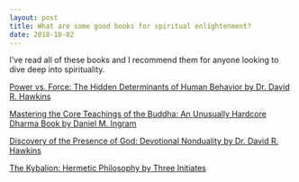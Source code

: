 ```yaml
---
layout: post
title: What are some good books for spiritual enlightenment?
date: 2018-10-02
---
```


<p>I’ve read all of these books and I recommend them for anyone looking to dive deep into spirituality.</p><p><a href="https://www.amazon.com/Power-vs-Force-Determinants-Behavior/dp/B000KZRMCO/ref=sr_1_1?ie=UTF8&amp;keywords=power+vs.+force&amp;qid=1538516178&amp;sr=1-1" data-qt-tooltip="amazon.com">Power vs. Force: The Hidden Determinants of Human Behavior by Dr. David R. Hawkins</a></p><p><a href="https://www.amazon.com/dp/B005TQU7P8/ref=dp-kindle-redirect?_encoding=UTF8&amp;btkr=1" data-qt-tooltip="amazon.com">Mastering the Core Teachings of the Buddha: An Unusually Hardcore Dharma Book by Daniel M. Ingram</a></p><p><a href="https://www.amazon.com/Discovery-Presence-God-Devotional-NonDuality/dp/0971500762/ref=sr_1_cc_1?ie=UTF8&amp;keywords=devotional+nonduality&amp;qid=1538516494&amp;s=aps&amp;sr=1-1-catcorr" data-qt-tooltip="amazon.com">Discovery of the Presence of God: Devotional Nonduality by Dr. David R. Hawkins</a></p><p><a href="https://www.amazon.com/Kybalion-Hermetic-Philosophy-Three-Initiates/dp/1976061512/ref=sr_1_3?ie=UTF8&amp;keywords=hermetics&amp;qid=1538516990&amp;s=books&amp;sr=1-3" data-qt-tooltip="amazon.com">The Kybalion: Hermetic Philosophy by Three Initiates</a></p>
